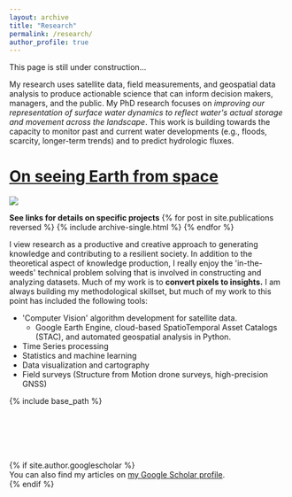 ```yaml
---
layout: archive
title: "Research"
permalink: /research/
author_profile: true
---
```

This page is still under construction...

My research uses satellite data, field measurements, and geospatial data analysis to produce actionable science that can inform decision makers, managers, and the public. My PhD research focuses on *improving our representation of surface water dynamics to reflect water's actual storage and movement across the landscape*. This work is building towards the capacity to monitor past and current water developments (e.g., floods, scarcity, longer-term trends) and to predict hydrologic fluxes. <br/>
# <a href="/files/Earth-from-Space.pdf"> On seeing Earth from space</a>
<img src='/images/jimLake_banner.jpg'/>

**See links for details on specific projects**
{% for post in site.publications reversed %}
  {% include archive-single.html %}
{% endfor %}



I view research as a productive and creative approach to generating knowledge and contributing to a resilient society. In addition to the theoretical aspect of knowledge production, I really enjoy the 'in-the-weeds' technical problem solving that is involved in constructing and analyzing datasets. Much of my work is to **convert pixels to insights.** I am always building my methodological skillset, but much of my work to this point has included the following tools:
* 'Computer Vision' algorithm development for satellite data.
  * Google Earth Engine, cloud-based SpatioTemporal Asset Catalogs (STAC), and automated geospatial analysis in Python.
* Time Series processing
* Statistics and machine learning
* Data visualization and cartography
* Field surveys (Structure from Motion drone surveys, high-precision GNSS)



{% include base_path %}



<br/>
<br/>
<br/>
<br/>
<br/>
{% if site.author.googlescholar %}
  <div class="wordwrap">You can also find my articles on <a href="{{site.author.googlescholar}}">my Google Scholar profile</a>.</div>
{% endif %}
